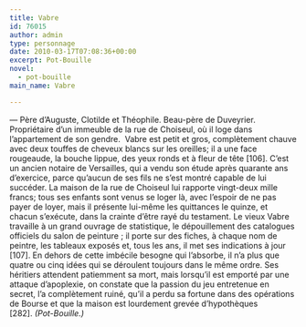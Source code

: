```yaml
---
title: Vabre
id: 76015
author: admin
type: personnage
date: 2010-03-17T07:08:36+00:00
excerpt: Pot-Bouille
novel:
  - pot-bouille
main_name: Vabre

---
```

— Père d&rsquo;Auguste, Clotilde et Théophile. Beau-père de Duveyrier. Propriétaire d&rsquo;un immeuble de la rue de Choiseul, où il loge dans l&rsquo;appartement de son gendre.  Vabre est petit et gros, complètement chauve avec deux touffes de cheveux blancs sur les oreilles; il a une face rougeaude, la bouche lippue, des yeux ronds et à fleur de tête [106]. C&rsquo;est un ancien notaire de Versailles, qui a vendu son étude après quarante ans d&rsquo;exercice, parce qu&rsquo;aucun de ses fils ne s&rsquo;est montré capable de lui succéder. La maison de la rue de Choiseul lui rapporte vingt-deux mille francs; tous ses enfants sont venus se loger là, avec l&rsquo;espoir de ne pas payer de loyer, mais il présente lui-même les quittances le quinze, et chacun s&rsquo;exécute, dans la crainte d&rsquo;être rayé du testament. Le vieux Vabre travaille à un grand ouvrage de statistique, le dépouillement des catalogues officiels du salon de peinture ; il porte sur des fiches, à chaque nom de peintre, les tableaux exposés et, tous les ans, il met ses indications à jour [107]. En dehors de cette imbécile besogne qui l&rsquo;absorbe, il n&rsquo;a plus que quatre ou cinq idées qui se déroulent toujours dans le même ordre. Ses héritiers attendent patiemment sa mort, mais lorsqu&rsquo;il est emporté par une attaque d&rsquo;apoplexie, on constate que la passion du jeu entretenue en secret, l&rsquo;a complètement ruiné, qu&rsquo;il a perdu sa fortune dans des opérations de Bourse et que la maison est lourdement grevée d&rsquo;hypothèques [282]. _(Pot-Bouille.)_